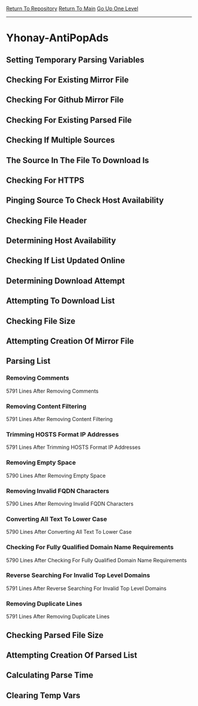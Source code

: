 [Return To Repository](https://github.com/deathbybandaid/piholeparser/)
[Return To Main](https://github.com/deathbybandaid/piholeparser/blob/master/RecentRunLogs/Mainlog.md)
[Go Up One Level](https://github.com/deathbybandaid/piholeparser/blob/master/RecentRunLogs/TopLevelScripts/30-Processing-External-Blacklists.md)
____________________________________
# Yhonay-AntiPopAds
## Setting Temporary Parsing Variables
## Checking For Existing Mirror File
## Checking For Github Mirror File
## Checking For Existing Parsed File
## Checking If Multiple Sources
## The Source In The File To Download Is
## Checking For HTTPS
## Pinging Source To Check Host Availability
## Checking File Header
## Determining Host Availability
## Checking If List Updated Online
## Determining Download Attempt
## Attempting To Download List
## Checking File Size
## Attempting Creation Of Mirror File
## Parsing List
### Removing Comments
5791 Lines After Removing Comments
### Removing Content Filtering
5791 Lines After Removing Content Filtering
### Trimming HOSTS Format IP Addresses
5791 Lines After Trimming HOSTS Format IP Addresses
### Removing Empty Space
5790 Lines After Removing Empty Space
### Removing Invalid FQDN Characters
5790 Lines After Removing Invalid FQDN Characters
### Converting All Text To Lower Case
5790 Lines After Converting All Text To Lower Case
### Checking For Fully Qualified Domain Name Requirements
5790 Lines After Checking For Fully Qualified Domain Name Requirements
### Reverse Searching For Invalid Top Level Domains
5791 Lines After Reverse Searching For Invalid Top Level Domains
### Removing Duplicate Lines
5791 Lines After Removing Duplicate Lines
## Checking Parsed File Size
## Attempting Creation Of Parsed List
## Calculating Parse Time
## Clearing Temp Vars
